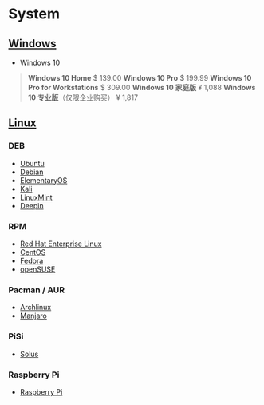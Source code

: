 # System

## [Windows](https://www.microsoft.com/zh-cn/windows)

- Windows 10

> **Windows 10 Home**
> \$ 139.00
> **Windows 10 Pro**
> \$ 199.99
> **Windows 10 Pro for Workstations**
> \$ 309.00
> **Windows 10 家庭版**
> ¥ 1,088
> **Windows 10 专业版**（仅限企业购买）
> ¥ 1,817

## [Linux](https://www.kernel.org/)

### DEB

- [Ubuntu](https://ubuntu.com/)
- [Debian](https://www.debian.org/)
- [ElementaryOS](https://elementary.io/zh_CN/)
- [Kali](https://www.kali.org/)
- [LinuxMint](https://linuxmint.com/)
- [Deepin](https://www.deepin.org/download/)

### RPM

- [Red Hat Enterprise Linux](https://www.redhat.com/zh/technologies/linux-platforms/enterprise-linux)
- [CentOS](https://www.centos.org/)
- [Fedora](https://getfedora.org/)
- [openSUSE](https://www.opensuse.org/#Leap)

### Pacman / AUR

- [Archlinux](https://www.archlinux.org/)
- [Manjaro](https://manjaro.org/)

### PiSi

- [Solus](https://getsol.us/home/)

### Raspberry Pi

- [Raspberry Pi](https://www.raspberrypi.org/)